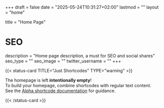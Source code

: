 +++
draft = false
date = "2025-05-24T10:31:27+02:00"
lastmod = ""
layout = "home"

title = "Home Page"

# SEO
description = "Home page description, a must for SEO and social shares"
seo_type = ""
seo_image = ""
twitter_username = ""
+++

{{< status-card TITLE="Just Shortcodes" TYPE="warning" >}}

The homepage is left **intentionally empty**!  
To build your homepage, combine shortcodes with regular text content.  
See the [Alpha shortcode documentation](https://alpha.oxypteros.com/docs/shortcodes) for guidance.

{{< /status-card >}}
